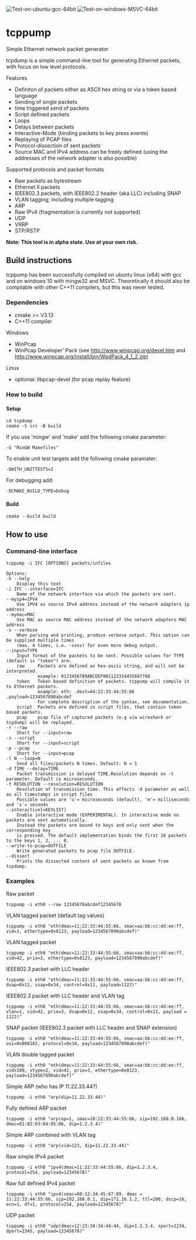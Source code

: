 ![Test-on-ubuntu-gcc-64bit](https://github.com/amartin755/tcppump/workflows/Test-on-ubuntu-gcc-64bit/badge.svg)
![Test-on-windows-MSVC-64bit](https://github.com/amartin755/tcppump/workflows/Test-on-windows-MSVC-64bit/badge.svg)

# tcppump
Simple Ethernet network packet generator

tcpdump is a simple command-line tool for generating Ethernet packets, with focus on low level protocols.

Features
* Definiton of packets either as ASCII hex string or via a token based language
* Sending of single packets
* time triggered send of packets
* Script defined packets
* Loops
* Delays between packets
* Interactive-Mode (binding packets to key press events)
* Replaying of PCAP files
* Protocol-dissection of sent packets
* Source MAC and IPv4 address can be freely defined (using the addresses of the network adapter is also possible)

Supported protocols and packet formats
* Raw packets as bytestream
* Ethernet II packets
* IEEE802.3 packets, with IEEE802.2 header (aka LLC) including SNAP
* VLAN tagging; including multiple tagging
* ARP
* Raw IPv4 (fragmentation is currently not supported)
* UDP
* VRRP
* STP/RSTP

**Note: This tool is in alpha state. Use at your own risk.**

## Build instructions
tcppump has been successfully compiled on ubuntu linux (x64) with gcc and on windows 10 with mingw32 and MSVC.
Theoretically it should also be compilable with other C++11 compilers, but this was never tested.

### Dependencies
* cmake >= V3.13
* C++11 compiler

Windows
* WinPcap
* WinPcap Developer' Pack (see http://www.winpcap.org/devel.htm and http://www.winpcap.org/install/bin/WpdPack_4_1_2.zip)

Linux
* optional: libpcap-devel (for pcap replay feature)

### How to build
#### Setup

    cd tcpdump
    cmake -S src -B build

If you use 'mingw' and 'make' add the following cmake parameter:

    -G "MinGW Makefiles"

To enable unit test targets add the following cmake paramater:

    -DWITH_UNITTESTS=1

For debugging add:

    -DCMAKE_BUILD_TYPE=Debug

#### Build

    cmake --build build


## How to use
### Command-line interface
    tcppump -i IFC [OPTIONS] packets/infiles

    Options:
    -h --help
        Display this text
    -i IFC --interface=IFC
        Name of the network interface via which the packets are sent.
    --myip4=IPV4
        Use IPV4 as source IPv4 address instead of the network adapters ip address
    --mymac=MAC
        Use MAC as source MAC address instead of the network adapters MAC address
    -v --verbose
        When parsing and printing, produce verbose output. This option can be supplied multiple times
        (max. 4 times, i.e. -vvvv) for even more debug output.
    --input=TYPE
        Input format of the packets to be sent. Possible values for TYPE (default is "token") are:
        raw     Packets are defined as hex-ascii string, and will not be interpreted.
                example: 0123456789ABCDEF001122334455667788
        token   Token based definition of packets. tcppump will compile it to Ethernet packets.
                example: eth: .dest=44:22:33:44:55:66 .payload=1234567890abcdef
                For complete description of the syntax, see documentation.
        script  Packets are defined in script files, that contain token based packets.
        pcap    pcap file of captured packets (e.g via wireshark or tcpdump) will be replayed.
    -r --raw
        Short for --input=raw
    -s --script
        Short for --input=script
    -p --pcap
        Short for --input=pcap
    -l N --loop=N
        Send all files/packets N times. Default: N = 1
    -d TIME --delay=TIME
        Packet transmission is delayed TIME.Resolution depends on -t parameter. Default is microseconds.
    -t RESOLUTION --resolution=RESOLUTION
        Resolution of transmission time. This affects -d parameter as well as all timestamps in script files
        Possible values are 'u'= microseconds (default), 'm'= milliseconds and 's'= seconds
    --interactive[=KEYLIST]
        Enable interactive mode (EXPERIMENTAL). In interactive mode no packets are sent automatically.
        Instead the packets are bound to keys and only sent when the corresponding key
        is pressed. The default implementation binds the first 10 packets to the keys 1, 2, ... 0.
    --write-to-pcap=OUTFILE
        Write generated packets to pcap file OUTFILE.
    --dissect
        Prints the dissected content of sent packets as known from tcpdump.

### Examples

Raw packet

    tcppump -i eth0 --raw 12345678abcdef12345678

VLAN tagged packet (default tag values)

    tcppump -i eth0 "eth(dmac=11:22:33:44:55:66, smac=aa:bb:cc:dd:ee:ff, vid=1, ethertype=0x8123, payload=1234567890abcdef)"

VLAN tagged packet

    tcppump -i eth0 "eth(dmac=11:22:33:44:55:66, smac=aa:bb:cc:dd:ee:ff, vid=42, prio=3, ethertype=0x8123, payload=1234567890abcdef)"

IEEE802.3 packet with LLC header

    tcppump -i eth0 "eth(dmac=11:22:33:44:55:66, smac=aa:bb:cc:dd:ee:ff, dsap=0x12, ssap=0x34, control=0x11, payload=1122)"

IEEE802.3 packet with LLC header and VLAN tag

    tcppump -i eth0 "eth(dmac=11:22:33:44:55:66, smac=aa:bb:cc:dd:ee:ff, vlan=1, vid=42, prio=3, dsap=0x12, ssap=0x34, control=0x11, payload = 1122)"

SNAP packet (IEEE802.3 packet with LLC header and SNAP extension)

    tcppump -i eth0 "eth(dmac=11:22:33:44:55:66, smac=aa:bb:cc:dd:ee:ff, oui=0x808182, protocol=0x34, payload=1234567890abcdef)"

VLAN double tagged packet

    tcppump -i eth0 "eth(dmac=11:22:33:44:55:66, smac=aa:bb:cc:dd:ee:ff, vid=100, vtype=2, vid=42, prio=3, ethertype=0x8123, payload=1234567890abcdef)"

Simple ARP (who has IP 11.22.33.44?)

    tcppump -i eth0 "arp(dip=11.22.33.44)"

Fully defined ARP packet

    tcppump -i eth0 "arp(op=1, smac=10:22:33:44:55:66, sip=192.168.0.166, dmac=01:02:03:04:05:06, dip=1.2.3.4)"

Simple ARP combined with VLAN tag

    tcppump -i eth0 "arp(vid=123, dip=11.22.33.44)"

Raw simple IPv4 packet

    tcppump -i eth0 "ipv4(dmac=11:22:33:44:55:66, dip=1.2.3.4, protocol=254, payload=12345678)"

Raw full defined IPv4 packet

    tcppump -i eth0 "ipv4(smac=80:12:34:45:67:89, dmac = 11:22:33:44:55:66, sip=192.168.0.1, dip=172.16.1.2, ttl=200, dscp=16, ecn=1, df=1, protocol=254, payload=12345678)"

UDP packet

    tcppump -i eth0 "udp(dmac=12:23:34:34:44:44, dip=1.2.3.4, sport=1234, dport=2345, payload=12345678)"
